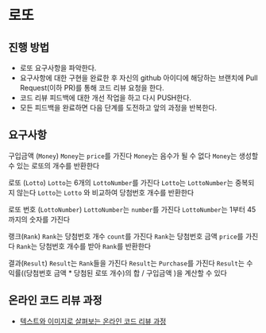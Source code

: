 # 로또
## 진행 방법
* 로또 요구사항을 파악한다.
* 요구사항에 대한 구현을 완료한 후 자신의 github 아이디에 해당하는 브랜치에 Pull Request(이하 PR)를 통해 코드 리뷰 요청을 한다.
* 코드 리뷰 피드백에 대한 개선 작업을 하고 다시 PUSH한다.
* 모든 피드백을 완료하면 다음 단계를 도전하고 앞의 과정을 반복한다.

## 요구사항
구입금액 (`Money`)
`Money`는 `price`를 가진다
`Money`는 음수가 될 수 없다
`Money`는 생성할 수 있는 로또의 개수를 반환한다

로또 (`Lotto`)
`Lotto`는 6개의 `LottoNumber`를 가진다
`Lotto`는 `LottoNumber`는 중복되지 않는다
`Lotto`는 `Lotto` 와 비교하여 당첨번호 개수를 반환한다

로또 번호 (`LottoNumber`)
`LottoNumber`는 `number`를 가진다
`LottoNumber`는 1부터 45까지의 숫자를 가진다

랭크(`Rank`)
`Rank`는 당첨번호 개수 `count`를 가진다
`Rank`는 당첨번호 금액 `price`를 가진다
`Rank`는 당첨번호 개수를 받아 `Rank`를 반환한다

결과(`Result`)
`Result`는 `Rank`들을 가진다
`Result`는 `Purchase`를 가진다
`Result`는 수익률((당첨번호 금액 * 당첨된 로또 개수)의 합 / 구입금액 )을 계산할 수 있다

## 온라인 코드 리뷰 과정
* [텍스트와 이미지로 살펴보는 온라인 코드 리뷰 과정](https://github.com/next-step/nextstep-docs/tree/master/codereview)